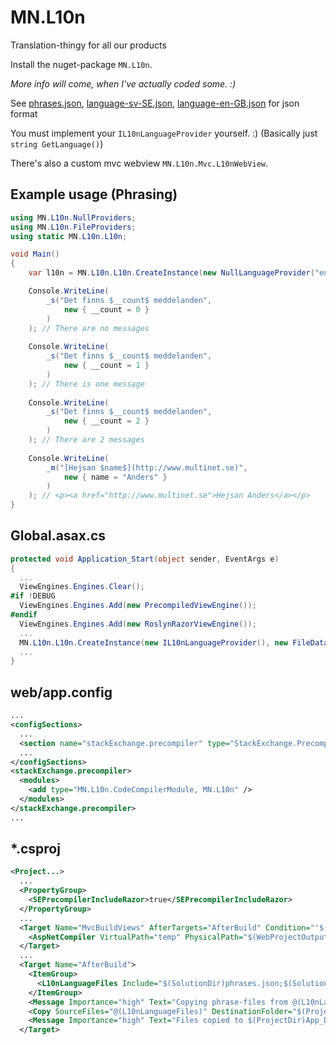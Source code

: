 # MN.L10n
Translation-thingy for all our products

Install the nuget-package `MN.L10n`.

_More info will come, when I've actually coded some. :)_

See [phrases.json](http://phoenix.net.multinet.se/general/mn-l10n/snippets/5), 
[language-sv-SE.json](http://phoenix.net.multinet.se/general/mn-l10n/snippets/6),
[language-en-GB.json](http://phoenix.net.multinet.se/general/mn-l10n/snippets/7) for json format

You must implement your `IL10nLanguageProvider` yourself. :) (Basically just `string GetLanguage()`)

There's also a custom mvc webview `MN.L10n.Mvc.L10nWebView`.

## Example usage (Phrasing)
```csharp
using MN.L10n.NullProviders;
using MN.L10n.FileProviders;
using static MN.L10n.L10n;

void Main()
{
	var l10n = MN.L10n.L10n.CreateInstance(new NullLanguageProvider("en-GB"), new FileDataProvider(@"C:\temp\phrase"));

	Console.WriteLine(
		_s("Det finns $__count$ meddelanden", 
			new { __count = 0 }
		)
	); // There are no messages
	
	Console.WriteLine(
		_s("Det finns $__count$ meddelanden", 
			new { __count = 1 }
		)
	); // There is one message
	
	Console.WriteLine(
		_s("Det finns $__count$ meddelanden", 
			new { __count = 2 }
		)
	); // There are 2 messages
	
	Console.WriteLine(
		_m("[Hejsan $name$](http://www.multinet.se)", 
			new { name = "Anders" }
		)
	); // <p><a href="http://www.multinet.se">Hejsan Anders</a></p>
}
```

## Global.asax.cs
```csharp
protected void Application_Start(object sender, EventArgs e)
{
  ...
  ViewEngines.Engines.Clear();
#if !DEBUG
  ViewEngines.Engines.Add(new PrecompiledViewEngine());
#endif
  ViewEngines.Engines.Add(new RoslynRazorViewEngine());
  ...
  MN.L10n.L10n.CreateInstance(new IL10nLanguageProvider(), new FileDataProvider(@"C:\temp\phrase"));
  ...
}
```

## web/app.config
```xml
...
<configSections>
  ...
  <section name="stackExchange.precompiler" type="StackExchange.Precompilation.PrecompilerSection, StackExchange.Precompilation.Metaprogramming" />
  ...
</configSections>
<stackExchange.precompiler>
  <modules>
    <add type="MN.L10n.CodeCompilerModule, MN.L10n" />
  </modules>
</stackExchange.precompiler>
...
```

## \*.csproj
```xml
<Project...>
  ...
  <PropertyGroup>
    <SEPrecompilerIncludeRazor>true</SEPrecompilerIncludeRazor>
  </PropertyGroup>
  ...
  <Target Name="MvcBuildViews" AfterTargets="AfterBuild" Condition="'$(MvcBuildViews)'=='true'">
    <AspNetCompiler VirtualPath="temp" PhysicalPath="$(WebProjectOutputDir)" />
  </Target>
  ...
  <Target Name="AfterBuild">
    <ItemGroup>
      <L10nLanguageFiles Include="$(SolutionDir)phrases.json;$(SolutionDir)language-*.json" />
    </ItemGroup>
    <Message Importance="high" Text="Copying phrase-files from @(L10nLanguageFiles) to $(ProjectDir)App_Data\" />
    <Copy SourceFiles="@(L10nLanguageFiles)" DestinationFolder="$(ProjectDir)App_Data\" />
    <Message Importance="high" Text="Files copied to $(ProjectDir)App_Data\" />
  </Target>
```